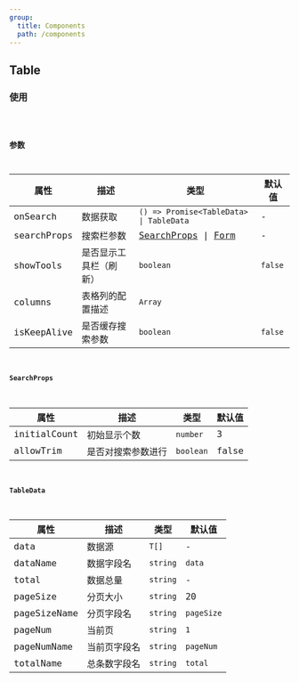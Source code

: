```yaml
---
group:
  title: Components
  path: /components
---
```


## Table

### 使用

<code src="./demo/base.tsx" />

### 参数

| 属性        | 描述                   | 类型                                                                          | 默认值  |
| ----------- | ---------------------- | ----------------------------------------------------------------------------- | ------- |
| onSearch    | 数据获取               | `() => Promise<TableData> \| TableData`                                       | -       |
| searchProps | 搜索栏参数             | [SearchProps](/components/table#SearchProps) \| [Form](/components/form#参数) | -       |
| showTools   | 是否显示工具栏（刷新） | `boolean`                                                                     | `false` |
| columns     | 表格列的配置描述       | `Array`                                                                       |         |
| isKeepAlive | 是否缓存搜索参数       | `boolean`                                                                     | `false` |

#### SearchProps

| 属性         | 描述               | 类型      | 默认值 |
| ------------ | ------------------ | --------- | ------ |
| initialCount | 初始显示个数       | `number`  | 3      |
| allowTrim    | 是否对搜索参数进行 | `boolean` | false  |

#### TableData

| 属性         | 描述         | 类型     | 默认值     |
| ------------ | ------------ | -------- | ---------- |
| data         | 数据源       | `T[]`    | -          |
| dataName     | 数据字段名   | `string` | `data`     |
| total        | 数据总量     | `string` | -          |
| pageSize     | 分页大小     | `string` | 20         |
| pageSizeName | 分页字段名   | `string` | `pageSize` |
| pageNum      | 当前页       | `string` | `1`        |
| pageNumName  | 当前页字段名 | `string` | `pageNum`  |
| totalName    | 总条数字段名 | `string` | `total`    |
